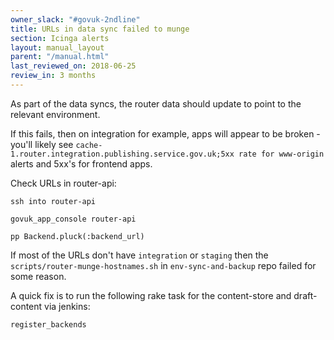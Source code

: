 ```yaml
---
owner_slack: "#govuk-2ndline"
title: URLs in data sync failed to munge
section: Icinga alerts
layout: manual_layout
parent: "/manual.html"
last_reviewed_on: 2018-06-25
review_in: 3 months
---
```


As part of the data syncs, the router data should update to point to the relevant environment.

If this fails, then on integration for example, apps will appear to be broken - you'll likely see `cache-1.router.integration.publishing.service.gov.uk;5xx rate for www-origin` alerts and 5xx's for frontend apps.

Check URLs in router-api:

```
ssh into router-api

govuk_app_console router-api

pp Backend.pluck(:backend_url)
```

If most of the URLs don't have `integration` or `staging` then the `scripts/router-munge-hostnames.sh` in `env-sync-and-backup` repo failed for some reason.

A quick fix is to run the following rake task for the content-store and draft-content via jenkins:

`register_backends`
